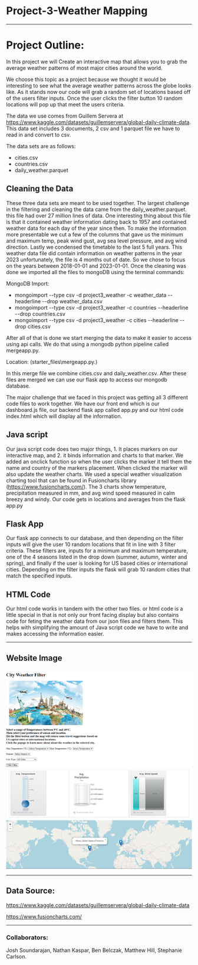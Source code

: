 # Project-3-Weather Mapping

______________________________________________________________

# Project Outline:

In this project we will Create an interactive map that allows you to grab the average weather patterns of most major cities around the world.

We choose this topic as a project because we thought it would be interesting to see what the average weather patterns across the globe looks like. As it stands now our code will grab a random set of locations based off of the users filter inputs. Once the user clicks the filter button 10 random locations will pop up that meet the users criteria. 


The data we use comes from Guillem Servera at https://www.kaggle.com/datasets/guillemservera/global-daily-climate-data. This data set includes 3 documents, 2 csv and 1 parquet file we have to read in and convert to csv. 

The data sets are as follows:

*   cities.csv
*   countries.csv
*   daily_weather.parquet

## Cleaning the Data

These three data sets are meant to be used together. The largest challenge in the filtering and cleaning the data came from the daily_weather.parquet. this file had over 27 million lines of data. One interesting thing about this file is that it contained weather information dating back to 1957 and contained weather data for each day of the year since then. To make the information more presentable we cut a few of the columns that gave us the minimum and maximum temp, peak wind gust, avg sea level pressure, and avg wind direction. <!-- #We didn't want to over complicate the information that user's would be seeing.# -->Lastly we condensed the timetable to the last 5 full years. This weather data file did contain information on weather patterns in the year 2023 unfortunately, the file is 4 months out of date. So we chose to focus on the years between 2018-01-01 and 2023-01-01. Once the cleaning was done we imported all the files to mongoDB using the terminal commands:

MongoDB Import:
* mongoimport --type csv -d project3_weather -c weather_data --headerline --drop weather_data.csv
* mongoimport --type csv -d project3_weather -c countries --headerline --drop countries.csv
* mongoimport --type csv -d project3_weather -c cities --headerline --drop cities.csv

After all of that is done we start merging the data to make it easier to access using api calls. We do that using a mongodb python pipeline called mergeapp.py. 

Location: (starter_files\mergeapp.py.) 

In this merge file we combine cities.csv and daily_weather.csv. After these files are merged we can use our flask app to access our mongodb database.

The major challenge that we faced in this project was getting all 3 different code files to work together. We have our front end which is our dashboard.js file, our backend flask app called app.py and our html code index.html which will display all the information. 

## Java script
Our java script code does two major things, 1. It places markers on our interactive map, and 2. it binds information and charts to that marker. We added an onclick function so when the user clicks the marker it tell them the name and country of the markers placement. When clicked the marker will also update the weather charts. We used a special weather visualization charting tool that can be found in Fusioncharts library (https://www.fusioncharts.com/). The 3 charts show temperature, precipitation measured in mm, and avg wind speed measured in calm breezy and windy. Our code gets in locations and averages from the flask app.py

## Flask App
 Our flask app connects to our database, and then depending on the filter inputs will give the user 10 random locations that fit in line with 3 filter criteria. These filters are, inputs for a minimum and maximum temperature, one of the 4 seasons listed in the drop down (summer, autumn, winter and spring), and finally if the user is looking for US based cities or international cities. Depending on the filter inputs the flask will grab 10 random cities that match the specified inputs. 

 ## HTML Code
 Our html code works in tandem with the other two files. or html code is a little special in that is not only our front facing display but also contains code for feting the weather data from our json files and filters them. This helps with simplifying the amount of Java script code we have to write and makes accessing the information easier.
________________________________________________________________________
## Website Image

![Alt text](image.png)
________________________________________________________________________


## Data Source:
https://www.kaggle.com/datasets/guillemservera/global-daily-climate-data

https://www.fusioncharts.com/

________________________________________________________________________
### Collaborators:

Josh Soundarajan, 
Nathan Kaspar,
Ben Belczak,
Matthew Hill,
Stephanie Carlson.



